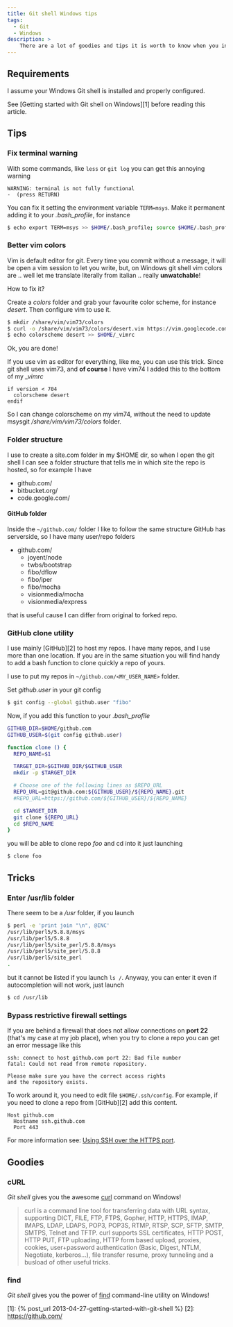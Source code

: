 ```yaml
---
title: Git shell Windows tips
tags:
  - Git
  - Windows
description: >
    There are a lot of goodies and tips it is worth to know when you install Git shell on Windows.
---
```


## Requirements

<div class="alert alert-warning">I assume your Windows Git shell is installed and properly configured.</div>

See [Getting started with Git shell on Windows][1] before reading this article.

## Tips

### Fix terminal warning

With some commands, like `less` or `git log` you can get this annoying warning

```
WARNING: terminal is not fully functional
-  (press RETURN)
```

You can fix it setting the environment variable `TERM=msys`. Make it permanent adding it to your *.bash_profile*, for instance

```bash
$ echo export TERM=msys >> $HOME/.bash_profile; source $HOME/.bash_profile
```

### Better vim colors

Vim is default editor for git. Every time you commit without a message, it will be open a vim session to let you write, but, on Windows git shell vim colors are .. well let me translate literally from italian ..  really **unwatchable**!

<div class="well">How to fix it?</div>


Create a *colors* folder and grab your favourite color scheme, for instance *desert*.
Then configure vim to use it.

```bash
$ mkdir /share/vim/vim73/colors
$ curl -o /share/vim/vim73/colors/desert.vim https://vim.googlecode.com/hg/runtime/colors/desert.vim
$ echo colorscheme desert >> $HOME/_vimrc
```

<div class="alert alert-success">Ok, you are done!</div>

If you use vim as editor for everything, like me, you can use this trick. Since git shell uses vim73, and **of course** I have vim74 I added this to the bottom of my *_vimrc*

```vim
if version < 704
  colorscheme desert
endif
```

So I can change colorscheme on my vim74, without the need to update msysgit */share/vim/vim73/colors* folder.

### Folder structure

I use to create a site.com folder in my $HOME dir, so when I open the git shell I can see a folder structure that tells me in which site the repo is hosted, so for example I have

*   github.com/
*   bitbucket.org/
*   code.google.com/

#### GitHub folder

Inside the `~/github.com/` folder I like to follow the same structure GitHub has serverside, so I have many user/repo folders

* github.com/
  * joyent/node
  * twbs/bootstrap
  * fibo/dflow
  * fibo/iper
  * fibo/mocha
  * visionmedia/mocha
  * visionmedia/express

that is useful cause I can differ from original to forked repo.

### GitHub clone utility

I use mainly [GitHub][2] to host my repos. I have many repos, and I use more than one location. If you are in the same situation you will find handy to add a bash function to clone quickly a repo of yours.

I use to put my repos in `~/github.com/<MY_USER_NAME>` folder.

Set *github.user* in your git config

```bash
$ git config --global github.user "fibo"
```

Now, if you add this function to your *.bash_profile*

```bash
GITHUB_DIR=$HOME/github.com
GITHUB_USER=$(git config github.user)

function clone () {
  REPO_NAME=$1

  TARGET_DIR=$GITHUB_DIR/$GITHUB_USER
  mkdir -p $TARGET_DIR

  # Choose one of the following lines as $REPO_URL
  REPO_URL=git@github.com:${GITHUB_USER}/${REPO_NAME}.git
  #REPO_URL=https://github.com/${GITHUB_USER}/${REPO_NAME}

  cd $TARGET_DIR
  git clone ${REPO_URL}
  cd $REPO_NAME
}
```

you will be able to clone repo *foo* and cd into it just launching


```bash
$ clone foo
```

## Tricks

### Enter /usr/lib folder

There seem to be a */usr* folder, if you launch

```bash
$ perl -e 'print join "\n", @INC'
/usr/lib/perl5/5.8.8/msys
/usr/lib/perl5/5.8.8
/usr/lib/perl5/site_perl/5.8.8/msys
/usr/lib/perl5/site_perl/5.8.8
/usr/lib/perl5/site_perl
.
```

but it cannot be listed if you launch `ls /`. Anyway, you can enter it even if autocompletion will not work, just launch

```bash
$ cd /usr/lib
```

### Bypass restrictive firewall settings

If you are behind a firewall that does not allow connections on **port 22** (that's my case at my job place), when you try to clone a repo you can get an error message like this

```
ssh: connect to host github.com port 22: Bad file number
fatal: Could not read from remote repository.

Please make sure you have the correct access rights
and the repository exists.
```

To work around it, you need to edit file `$HOME/.ssh/config`. For example, if you need to clone a repo from [GitHub][2] add this content.

```
Host github.com
  Hostname ssh.github.com
  Port 443
```

For more information see: [Using SSH over the HTTPS port](https://help.github.com/articles/using-ssh-over-the-https-port).

## Goodies

### cURL

*Git shell* gives you the awesome [curl](http://curl.haxx.se/) command on Windows!

> curl is a command line tool for transferring data with URL syntax, supporting DICT, FILE, FTP, FTPS, Gopher, HTTP, HTTPS, IMAP, IMAPS, LDAP, LDAPS, POP3, POP3S, RTMP, RTSP, SCP, SFTP, SMTP, SMTPS, Telnet and TFTP. curl supports SSL certificates, HTTP POST, HTTP PUT, FTP uploading, HTTP form based upload, proxies, cookies, user+password authentication (Basic, Digest, NTLM, Negotiate, kerberos...), file transfer resume, proxy tunneling and a busload of other useful tricks.

### find

*Git shell* gives you the power of [find](http://en.wikipedia.org/wiki/Find) command-line utility on Windows!


  [1]: {% post_url 2013-04-27-getting-started-with-git-shell %}
  [2]: https://github.com/

